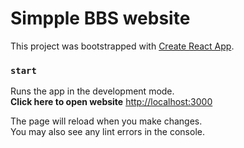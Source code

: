 # Simpple BBS website

This project was bootstrapped with [Create React App](https://github.com/facebook/create-react-app).

### `start`

Runs the app in the development mode.\
**Click here to open website** [http://localhost:3000](http://localhost:3000) 

The page will reload when you make changes.\
You may also see any lint errors in the console.
